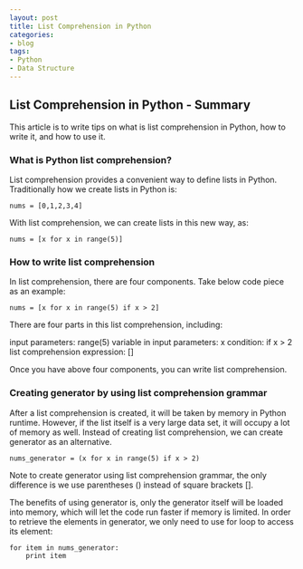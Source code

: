 ```yaml
---
layout: post
title: List Comprehension in Python
categories:
- blog
tags:
- Python
- Data Structure
---
```


## List Comprehension in Python - Summary

This article is to write tips on what is list comprehension in Python, how to write it, and how to use it.

### What is Python list comprehension? 


List comprehension provides a convenient way to define lists in Python. Traditionally how we create lists in Python is: 

```
nums = [0,1,2,3,4]
```

With list comprehension, we can create lists in this new way, as:

```
nums = [x for x in range(5)]
```

### How to write list comprehension


In list comprehension, there are four components. Take below code piece as an example:

```
nums = [x for x in range(5) if x > 2]
```

There are four parts in this list comprehension, including:

input parameters: range(5)
variable in input parameters: x
condition: if x > 2
list comprehension expression: []

Once you have above four components, you can write list comprehension. 

### Creating generator by using list comprehension grammar


After a list comprehension is created, it will be taken by memory in Python runtime. However, if the list itself is a very large data set, it will occupy a lot of memory as well. Instead of creating list comprehension, we can create generator as an alternative. 

```
nums_generator = (x for x in range(5) if x > 2)
```

Note to create generator using list comprehension grammar, the only difference is we use parentheses () instead of square brackets [].

The benefits of using generator is, only the generator itself will be loaded into memory, which will let the code run faster if memory is limited. In order to retrieve the elements in generator, we only need to use for loop to access its element:

```
for item in nums_generator:
	print item
```








